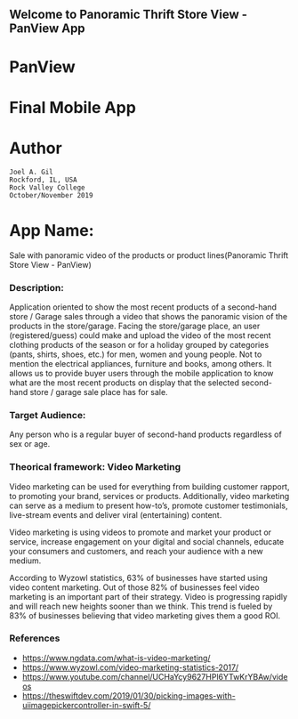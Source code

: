 ## Welcome to Panoramic Thrift Store View - PanView App
# PanView
# Final Mobile App
# Author #
```
Joel A. Gil
Rockford, IL, USA
Rock Valley College
October/November 2019
```

# App Name: #

Sale with panoramic video of the products or product lines(Panoramic Thrift Store View - PanView)

### Description: ###

Application oriented to show the most recent products of a second-hand store / Garage sales through a video that shows the panoramic vision of the products in the store/garage.
Facing the store/garage place, an user (registered/guess) could make and upload the video of the most recent clothing products of the season or for a holiday grouped by categories (pants, shirts, shoes, etc.) for men, women and young people. Not to mention the electrical appliances, furniture and books, among others.
It allows us to provide buyer users through the mobile application to know what are the most recent products on display that the selected second-hand store / garage sale place has for sale.

### Target Audience: ###
Any person who is a regular buyer of second-hand products regardless of sex or age.

### Theorical framework: Video Marketing ### 
Video marketing can be used for everything from building customer rapport, to promoting your brand, services or products. Additionally, video marketing can serve as a medium to present how-to’s, promote customer testimonials, live-stream events and deliver viral (entertaining) content.

Video marketing is using videos to promote and market your product or service, increase engagement on your digital and social channels, educate your consumers and customers, and reach your audience with a new medium.

According to Wyzowl statistics, 63% of businesses have started using video content marketing. Out of those 82% of businesses feel video marketing is an important part of their strategy. Video is progressing rapidly and will reach new heights sooner than we think. This trend is fueled by 83% of businesses believing that video marketing gives them a good ROI.

### References ### 
* https://www.ngdata.com/what-is-video-marketing/
* https://www.wyzowl.com/video-marketing-statistics-2017/
* https://www.youtube.com/channel/UCHaYcy9627HPl6YTwKrYBAw/videos
* https://theswiftdev.com/2019/01/30/picking-images-with-uiimagepickercontroller-in-swift-5/
